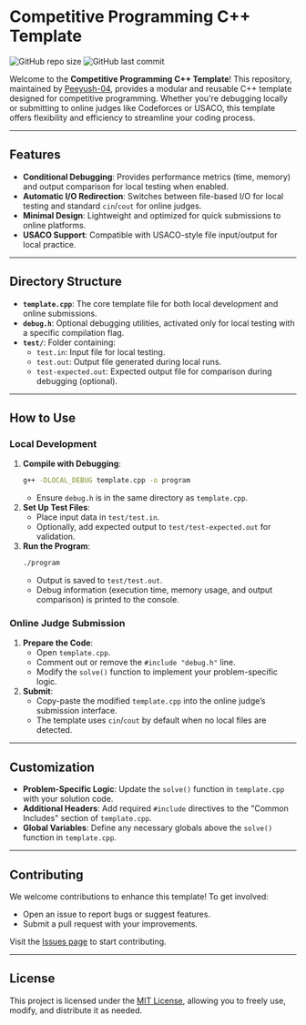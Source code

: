 # Competitive Programming C++ Template

![GitHub repo size](https://img.shields.io/github/repo-size/Peeyush-04/CompetitiveEdge)
![GitHub last commit](https://img.shields.io/github/last-commit/Peeyush-04/CompetitiveEdge)

Welcome to the **Competitive Programming C++ Template**! This repository, maintained by [Peeyush-04](https://github.com/Peeyush-04), provides a modular and reusable C++ template designed for competitive programming. Whether you're debugging locally or submitting to online judges like Codeforces or USACO, this template offers flexibility and efficiency to streamline your coding process.

---

## Features

- **Conditional Debugging**: Provides performance metrics (time, memory) and output comparison for local testing when enabled.
- **Automatic I/O Redirection**: Switches between file-based I/O for local testing and standard `cin`/`cout` for online judges.
- **Minimal Design**: Lightweight and optimized for quick submissions to online platforms.
- **USACO Support**: Compatible with USACO-style file input/output for local practice.

---

## Directory Structure

- **`template.cpp`**: The core template file for both local development and online submissions.
- **`debug.h`**: Optional debugging utilities, activated only for local testing with a specific compilation flag.
- **`test/`**: Folder containing:
  - `test.in`: Input file for local testing.
  - `test.out`: Output file generated during local runs.
  - `test-expected.out`: Expected output file for comparison during debugging (optional).

---

## How to Use

### Local Development
1. **Compile with Debugging**:
   ```bash
   g++ -DLOCAL_DEBUG template.cpp -o program
   ```
   - Ensure `debug.h` is in the same directory as `template.cpp`.
2. **Set Up Test Files**:
   - Place input data in `test/test.in`.
   - Optionally, add expected output to `test/test-expected.out` for validation.
3. **Run the Program**:
   ```bash
   ./program
   ```
   - Output is saved to `test/test.out`.
   - Debug information (execution time, memory usage, and output comparison) is printed to the console.

### Online Judge Submission
1. **Prepare the Code**:
   - Open `template.cpp`.
   - Comment out or remove the `#include "debug.h"` line.
   - Modify the `solve()` function to implement your problem-specific logic.
2. **Submit**:
   - Copy-paste the modified `template.cpp` into the online judge’s submission interface.
   - The template uses `cin`/`cout` by default when no local files are detected.

---

## Customization

- **Problem-Specific Logic**: Update the `solve()` function in `template.cpp` with your solution code.
- **Additional Headers**: Add required `#include` directives to the "Common Includes" section of `template.cpp`.
- **Global Variables**: Define any necessary globals above the `solve()` function in `template.cpp`.

---

## Contributing

We welcome contributions to enhance this template! To get involved:
- Open an issue to report bugs or suggest features.
- Submit a pull request with your improvements.

Visit the [Issues page](https://github.com/Peeyush-04/CompetitiveEdge/issues) to start contributing.

---

## License

This project is licensed under the [MIT License](LICENSE), allowing you to freely use, modify, and distribute it as needed.
